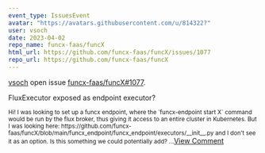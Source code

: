 ```yaml
---
event_type: IssuesEvent
avatar: "https://avatars.githubusercontent.com/u/814322?"
user: vsoch
date: 2023-04-02
repo_name: funcx-faas/funcX
html_url: https://github.com/funcx-faas/funcX/issues/1077
repo_url: https://github.com/funcx-faas/funcX
---
```


<a href='https://github.com/vsoch' target='_blank'>vsoch</a> open issue <a href='https://github.com/funcx-faas/funcX/issues/1077' target='_blank'>funcx-faas/funcX#1077</a>.

<p>FluxExecutor exposed as endpoint executor?</p><small>Hi! I was looking to set up a funcx endpoint, where the `funcx-endpoint start X` command would be run by the flux broker, thus giving it access to an entire cluster in Kubernetes. But I was looking here: https://github.com/funcx-faas/funcX/blob/main/funcx_endpoint/funcx_endpoint/executors/__init__.py and I don't see it as an option. Is this something we could potentially add?...</small><a href='https://github.com/funcx-faas/funcX/issues/1077' target='_blank'>View Comment</a>